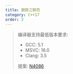 ```yaml
---
title: 删除三联符
category: C++17
order: 2
---
```


> 编译器支持最低版本要求:
> * GCC: 5.1
> * MSVC: 16.0
> * Clang: 3.5
>
> 提案: [N4086](http://www.open-std.org/jtc1/sc22/wg21/docs/papers/2014/n4086.html)
